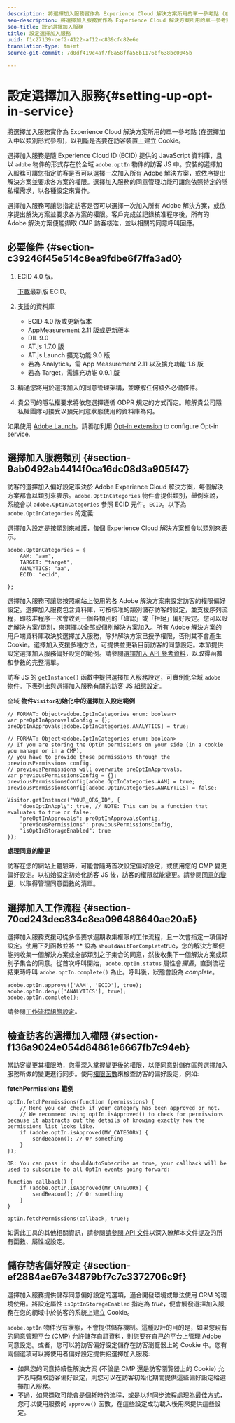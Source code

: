 ```yaml
---
description: 將選擇加入服務實作為 Experience Cloud 解決方案所用的單一參考點 (在選擇加入中以類別形式參照)，以判斷是否要在訪客裝置上建立 Cookie。
seo-description: 將選擇加入服務實作為 Experience Cloud 解決方案所用的單一參考點 (在選擇加入中以類別形式參照)，以判斷是否要在訪客裝置上建立 Cookie。
seo-title: 設定選擇加入服務
title: 設定選擇加入服務
uuid: f1c27139-cef2-4122-af12-c839cfc82e6e
translation-type: tm+mt
source-git-commit: 7d0df419c4af7f8a58ffa56b1176bf638bc0045b

---
```



# 設定選擇加入服務{#setting-up-opt-in-service}

將選擇加入服務實作為 Experience Cloud 解決方案所用的單一參考點 (在選擇加入中以類別形式參照)，以判斷是否要在訪客裝置上建立 Cookie。

選擇加入服務是隨 Experience Cloud ID (ECID) 提供的 JavaScript 資料庫，且以 `adobe` 物件的形式存在於全域 `adobe.optIn` 物件的訪客 JS 中。安裝的選擇加入服務可讓您指定訪客是否可以選擇一次加入所有 Adobe 解決方案，或依序提出解決方案並要求各方案的權限。選擇加入服務的同意管理功能可讓您依照特定的隱私權需求，以各種設定來實作。

選擇加入服務可讓您指定訪客是否可以選擇一次加入所有 Adobe 解決方案，或依序提出解決方案並要求各方案的權限。客戶完成並記錄核准程序後，所有的 Adobe 解決方案便能擷取 CMP 訪客核准，並以相關的同意呼叫回應。

## 必要條件 {#section-c39246f45e514c8ea9fdbe6f7ffa3ad0}

1. ECID 4.0 版。

   [下載](https://github.com/Adobe-Marketing-Cloud/id-service/releases)最新版 ECID。

1. 支援的資料庫

   * ECID 4.0 版或更新版本
   * AppMeasurement 2.11 版或更新版本
   * DIL 9.0
   * AT.js 1.7.0 版
   * AT.js Launch 擴充功能 9.0 版
   * 若為 Analytics，需 App Measurement 2.11 以及擴充功能 1.6 版
   * 若為 Target，需擴充功能 0.9.1 版

1. 精通您將用於選擇加入的同意管理架構，並瞭解任何額外必備條件。

   <!--
   For IAB, see here for additional pre-reqs.
   -->

1. 貴公司的隱私權要求將依您選擇遵循 GDPR 規定的方式而定。瞭解貴公司隱私權團隊可接受以預先同意狀態使用的資料庫為何。

如果使用 [Adobe Launch](https://docs.adobelaunch.com/)，請善加利用 [Opt-in extension](../../implementation-guides/opt-in-service/launch.md) to configure Opt-in service.

## 選擇加入服務類別 {#section-9ab0492ab4414f0ca16dc08d3a905f47}

訪客的選擇加入偏好設定取決於 Adobe Experience Cloud 解決方案，每個解決方案都會以類別來表示。`adobe.OptInCategories` 物件會提供類別，舉例來說，系統會以 `adobe.OptInCategories` 參照 ECID 元件。`ECID`。以下為 `adobe.OptInCategories` 的定義:

選擇加入設定是按類別來維護，每個 Experience Cloud 解決方案都會以類別來表示。

```
adobe.OptInCategories = { 
    AAM: "aam", 
    TARGET: "target",  
    ANALYTICS: "aa", 
    ECID: "ecid", 
     
};
```

選擇加入服務可讓您按照網站上使用的各 Adobe 解決方案來設定訪客的權限偏好設定。選擇加入服務包含資料庫，可按核准的類別儲存訪客的設定，並支援序列流程，即核准程序一次會收到一個各類別的「確認」或「拒絕」偏好設定。您可以設定解決方案/類別，來選擇以全部或個別解決方案加入。所有 Adobe 解決方案的用戶端資料庫取決於選擇加入服務，除非解決方案已授予權限，否則其不會產生 Cookie。選擇加入支援多種方法，可提供並更新目前訪客的同意設定。本節提供設定選擇加入服務偏好設定的範例。請參閱[選擇加入 API 參考資料](../../implementation-guides/opt-in-service/api.md#reference-4f30152333dd4990ab10c1b8b82fc867)，以取得函數和參數的完整清單。

訪客 JS 的 `getInstance()` 函數中提供選擇加入服務設定，可實例化全域 `adobe` 物件。下表列出與選擇加入服務有關的訪客 JS [組態設定](../../implementation-guides/opt-in-service/api.md#section-d66018342baf401389f248bb381becbf)。

全域 **物件`Visitor`初始化中的選擇加入設定範例**

```
// FORMAT: Object<adobe.OptInCategories enum: boolean> 
var preOptInApprovalsConfig = {}; 
preOptInApprovals[adobe.OptInCategories.ANALYTICS] = true; 
  
// FORMAT: Object<adobe.OptInCategories enum: boolean> 
// If you are storing the OptIn permissions on your side (in a cookie you manage or in a CMP), 
// you have to provide those permissions through the previousPermissions config. 
// previousPermissions will overwrite preOptInApprovals. 
var previousPermissionsConfig = {}; 
previousPermissionsConfig[adobe.OptInCategories.AAM] = true; 
previousPermissionsConfig[adobe.OptInCategories.ANALYTICS] = false; 
  
Visitor.getInstance("YOUR_ORG_ID", { 
    "doesOptInApply": true, // NOTE: This can be a function that evaluates to true or false. 
    "preOptInApprovals": preOptInApprovalsConfig, 
    "previousPermissions": previousPermissionsConfig, 
    "isOptInStorageEnabled": true 
});
```

**處理同意的變更**

訪客在您的網站上體驗時，可能會隨時首次設定偏好設定，或使用您的 CMP 變更偏好設定。以初始設定初始化訪客 JS 後，訪客的權限就能變更。請參閱[同意的變更](../../implementation-guides/opt-in-service/api.md#section-c3d85403ff0d4394bd775c39f3d001fc)，以取得管理同意函數的清單。

<!--
<p> *** <b>sample code block </b>*** </p>
-->

## 選擇加入工作流程 {#section-70cd243dec834c8ea096488640ae20a5}

選擇加入服務支援可從多個要求週期收集權限的工作流程，且一次會指定一項偏好設定。使用下列函數並將 ** 設為 `shouldWaitForComplete`true，您的解決方案便能夠收集一個解決方案或全部類別之子集合的同意，然後收集下一個解決方案或類別子集合的同意。從首次呼叫開始，`adobe.optIn.status` 屬性會&#x200B;*擱置*，直到流程結束時呼叫 `adobe.optIn.complete()` 為止。呼叫後，狀態會設為 *complete*。

```
adobe.optIn.approve(['AAM', 'ECID'], true); 
adobe.optIn.deny(['ANALYTICS'], true); 
adobe.optIn.complete();
```

請參閱[工作流程組態設定](../../implementation-guides/opt-in-service/api.md#section-2c5adfa5459c4e72b96d2693123a53c2)。

## 檢查訪客的選擇加入權限 {#section-f136a9024e054d84881e6667fb7c94eb}

當訪客變更其權限時，您需深入掌握變更後的權限，以便同意對儲存區與選擇加入服務所做的變更進行同步。使用[權限函數](../../implementation-guides/opt-in-service/api.md#section-7fe57279b5b44b4f8fe47e336df60155)來檢查訪客的偏好設定，例如:

**fetchPermissions 範例**

```
optIn.fetchPermissions(function (permissions) { 
    // Here you can check if your category has been approved or not. 
    // We recommend using optIn.isApproved() to check for permissions because it abstracts out the details of knowing exactly how the permissions list looks like. 
    if (adobe.optIn.isApproved(MY_CATEGORY) { 
        sendBeacon(); // Or something 
    } 
});

OR: You can pass in shouldAutoSubscribe as true, your callback will be used to subscribe to all OptIn events going forward:

function callback() { 
    if (adobe.optIn.isApproved(MY_CATEGORY) { 
        sendBeacon(); // Or something 
    } 
}

optIn.fetchPermissions(callback, true);
```

如需此工具的其他相關資訊，請參閱[請參閱 API 文件](../../implementation-guides/opt-in-service/api.md#reference-4f30152333dd4990ab10c1b8b82fc867)以深入瞭解本文件提及的所有函數、屬性或設定。

## 儲存訪客偏好設定 {#section-ef2884ae67e34879bf7c7c3372706c9f}

選擇加入服務提供儲存同意偏好設定的選項，適合開發環境或無法使用 CRM 的環境使用。將設定屬性 `isOptInStorageEnabled` 指定為 *true*，便會觸發選擇加入服務在您的網域中於訪客的系統上建立 Cookie。

`adobe.optIn` 物件沒有狀態，不會提供儲存機制。這種設計的目的是，如果您現有的同意管理平台 (CMP) 允許儲存自訂資料，則您要在自己的平台上管理 Adobe 同意設定。或者，您可以將訪客偏好設定儲存在訪客瀏覽器上的 Cookie 中。您有兩個選項可以將使用者偏好設定提供給選擇加入服務:

* 如果您的同意持續性解決方案 (不論是 CMP 還是訪客瀏覽器上的 Cookie) 允許及時擷取訪客偏好設定，則您可以在訪客初始化期間提供這些偏好設定給選擇加入服務。
* 不過，如果擷取可能會是個耗時的流程，或是以非同步流程處理為最佳方式，您可以使用服務的 `approve()` 函數，在這些設定成功載入後用來提供這些設定。

